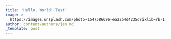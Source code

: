 ```yaml
---
title: 'Hello, World! Test'
image: >-
  https://images.unsplash.com/photo-1547586696-ea22b4d4235d?ixlib=rb-1.2.1&ixid=eyJhcHBfaWQiOjEyMDd9&auto=format&fit=crop&w=1679&q=80
author: content/authors/jen.md
_template: post
---
```


